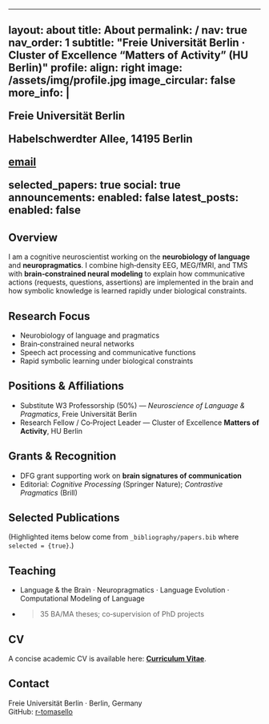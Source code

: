 
---
layout: about
title: About
permalink: /
nav: true
nav_order: 1
subtitle: "Freie Universität Berlin · Cluster of Excellence “Matters of Activity” (HU Berlin)"
profile:
  align: right
  image: /assets/img/profile.jpg
  image_circular: false
  more_info: |
    <p>Freie Universität Berlin</p>
    <p>Habelschwerdter Allee, 14195 Berlin</p>
    <p><a href="mailto:">email</a></p>
selected_papers: true
social: true
announcements:
  enabled: false
latest_posts:
  enabled: false
---

## Overview
I am a cognitive neuroscientist working on the **neurobiology of language** and **neuropragmatics**. I combine high‑density EEG, MEG/fMRI, and TMS with **brain‑constrained neural modeling** to explain how communicative actions (requests, questions, assertions) are implemented in the brain and how symbolic knowledge is learned rapidly under biological constraints.

## Research Focus
- Neurobiology of language and pragmatics  
- Brain‑constrained neural networks  
- Speech act processing and communicative functions  
- Rapid symbolic learning under biological constraints  

## Positions & Affiliations
- Substitute W3 Professorship (50%) — *Neuroscience of Language & Pragmatics*, Freie Universität Berlin  
- Research Fellow / Co‑Project Leader — Cluster of Excellence **Matters of Activity**, HU Berlin

## Grants & Recognition
- DFG grant supporting work on **brain signatures of communication**  
- Editorial: *Cognitive Processing* (Springer Nature); *Contrastive Pragmatics* (Brill)

## Selected Publications
(Highlighted items below come from `_bibliography/papers.bib` where `selected = {true}`.)

## Teaching
- Language & the Brain · Neuropragmatics · Language Evolution · Computational Modeling of Language  
- >35 BA/MA theses; co‑supervision of PhD projects

## CV
A concise academic CV is available here: **[Curriculum Vitae](/cv/)**.

## Contact
Freie Universität Berlin · Berlin, Germany  
GitHub: [r-tomasello](https://github.com/r-tomasello)
